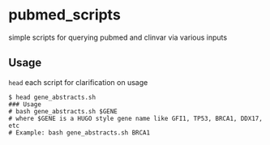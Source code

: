 # pubmed_scripts
simple scripts for querying pubmed and clinvar via various inputs

## Usage
`head` each script for clarification on usage

```
$ head gene_abstracts.sh
### Usage
# bash gene_abstracts.sh $GENE
# where $GENE is a HUGO style gene name like GFI1, TP53, BRCA1, DDX17, etc
# Example: bash gene_abstracts.sh BRCA1
```
